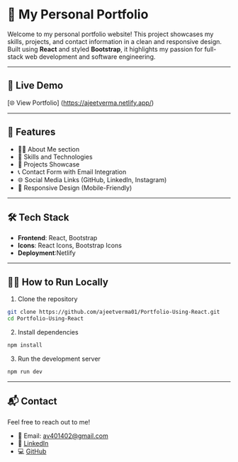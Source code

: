 # 💼 My Personal Portfolio

Welcome to my personal portfolio website! This project showcases my skills, projects, and contact information in a clean and responsive design. Built using **React** and styled **Bootstrap**, it highlights my passion for full-stack web development and software engineering.

---

## 🔗 Live Demo

[🌐 View Portfolio] (https://ajeetverma.netlify.app/)

---

## 🚀 Features

- 🧑‍💻 About Me section
- 🧰 Skills and Technologies
- 📂 Projects Showcase
- 📞 Contact Form with Email Integration
- 🌐 Social Media Links (GitHub, LinkedIn, Instagram)
- 📱 Responsive Design (Mobile-Friendly)

---

## 🛠️ Tech Stack

- **Frontend**: React, Bootstrap
- **Icons**: React Icons, Bootstrap Icons
- **Deployment**:Netlify

---

## 🧑‍💻 How to Run Locally

1. Clone the repository
```bash
git clone https://github.com/ajeetverma01/Portfolio-Using-React.git
cd Portfolio-Using-React
```

2. Install dependencies
```bash
npm install
```

3. Run the development server
```bash
npm run dev
```

---

## 📬 Contact

Feel free to reach out to me!

- 📧 Email: av401402@gmail.com  
- 🔗 [LinkedIn](https://linkedin.com/in/ajeetverma01)  
- 💻 [GitHub](https://github.com/ajeetverma01)